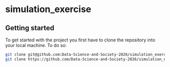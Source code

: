 # simulation_exercise

## Getting started
To get started with the project you first have to clone the repository into your local machine. To do so:
```bash
git clone git@github.com:Data-Science-and-Society-2026/simulation_exercise.git
git clone https://github.com/Data-Science-and-Society-2026/simulation_exercise.git
```

